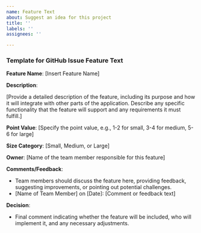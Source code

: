 ```yaml
---
name: Feature Text
about: Suggest an idea for this project
title: ''
labels: ''
assignees: ''

---
```


### Template for GitHub Issue Feature Text

**Feature Name**: [Insert Feature Name]

**Description**:

[Provide a detailed description of the feature, including its purpose and how it will integrate with other parts of the application. Describe any specific functionality that the feature will support and any requirements it must fulfill.]

**Point Value**: [Specify the point value, e.g., 1-2 for small, 3-4 for medium, 5-6 for large]

**Size Category**: [Small, Medium, or Large]

**Owner**: [Name of the team member responsible for this feature]

**Comments/Feedback**:

- Team members should discuss the feature here, providing feedback, suggesting improvements, or pointing out potential challenges.
- [Name of Team Member] on [Date]: [Comment or feedback text]

**Decision**:

- Final comment indicating whether the feature will be included, who will implement it, and any necessary adjustments.
